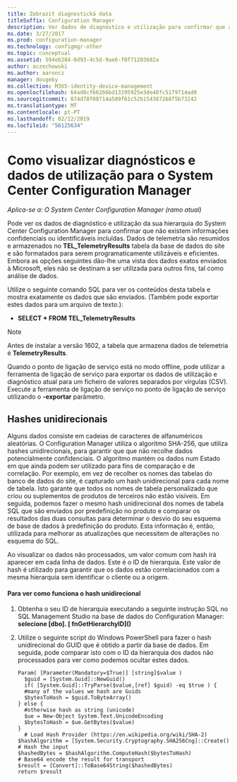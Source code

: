 ```yaml
---
title: Zobrazit diagnostická data
titleSuffix: Configuration Manager
description: Ver dados de diagnóstico e utilização para confirmar que a hierarquia do System Center Configuration Manager contém não existem informações confidenciais.
ms.date: 3/27/2017
ms.prod: configuration-manager
ms.technology: configmgr-other
ms.topic: conceptual
ms.assetid: 594eb284-0d93-4c5d-9ae6-f0f71203682a
author: aczechowski
ms.author: aaroncz
manager: dougeby
ms.collection: M365-identity-device-management
ms.openlocfilehash: 64ad8cf66266bd13195925e3de48fc5179714ad0
ms.sourcegitcommit: 874d78f08714a509f61c52b154387268f5b73242
ms.translationtype: MT
ms.contentlocale: pt-PT
ms.lasthandoff: 02/12/2019
ms.locfileid: "56125634"
---
```

# <a name="how-to-view-diagnostics-and-usage-data-for-system-center-configuration-manager"></a>Como visualizar diagnósticos e dados de utilização para o System Center Configuration Manager

*Aplica-se a: O System Center Configuration Manager (ramo atual)*

Pode ver os dados de diagnóstico e utilização da sua hierarquia do System Center Configuration Manager para confirmar que não existem informações confidenciais ou identificáveis incluídas. Dados de telemetria são resumidos e armazenados no **TEL_TelemetryResults** tabela da base de dados do site e são formatados para serem programaticamente utilizáveis e eficientes. Embora as opções seguintes dão-lhe uma vista dos dados exatos enviados à Microsoft, eles não se destinam a ser utilizada para outros fins, tal como análise de dados.  

Utilize o seguinte comando SQL para ver os conteúdos desta tabela e mostra exatamente os dados que são enviados. (Também pode exportar estes dados para um arquivo de texto.):  

-   **SELECT \* FROM TEL_TelemetryResults**  

> [!NOTE]  
>  Antes de instalar a versão 1602, a tabela que armazena dados de telemetria é **TelemetryResults**.  

Quando o ponto de ligação de serviço está no modo offline, pode utilizar a ferramenta de ligação de serviço para exportar os dados de utilização e diagnóstico atual para um ficheiro de valores separados por vírgulas (CSV). Execute a ferramenta de ligação de serviço no ponto de ligação de serviço utilizando o **-exportar** parâmetro.  

##  <a name="bkmk_hashes"></a> Hashes unidirecionais  
Alguns dados consiste em cadeias de caracteres de alfanuméricos aleatórias. O Configuration Manager utiliza o algoritmo SHA-256, que utiliza hashes unidirecionais, para garantir que que não recolhe dados potencialmente confidenciais. O algoritmo mantém os dados num Estado em que ainda podem ser utilizado para fins de comparação e de correlação. Por exemplo, em vez de recolher os nomes das tabelas do banco de dados do site, é capturado um hash unidirecional para cada nome de tabela. Isto garante que todos os nomes de tabela personalizado que criou ou suplementos de produtos de terceiros não estão visíveis. Em seguida, podemos fazer o mesmo hash unidirecional dos nomes de tabela SQL que são enviados por predefinição no produto e comparar os resultados das duas consultas para determinar o desvio do seu esquema de base de dados à predefinição do produto. Esta informação é, então, utilizada para melhorar as atualizações que necessitem de alterações no esquema do SQL.  

Ao visualizar os dados não processados, um valor comum com hash irá aparecer em cada linha de dados. Este é o ID de hierarquia. Este valor de hash é utilizado para garantir que os dados estão correlacionados com a mesma hierarquia sem identificar o cliente ou a origem.  

#### <a name="to-see-how-the-one-way-hash-works"></a>Para ver como funciona o hash unidirecional  

1.  Obtenha o seu ID de hierarquia executando a seguinte instrução SQL no SQL Management Studio na base de dados do Configuration Manager: **selecione [dbo]. [ fnGetHierarchyID]\(\)**  

2.  Utilize o seguinte script do Windows PowerShell para fazer o hash unidirecional do GUID que é obtido a partir da base de dados. Em seguida, pode comparar isto com o ID da hierarquia dos dados não processados para ver como podemos ocultar estes dados.  

    ```  
    Param( [Parameter(Mandatory=$True)] [string]$value )  
      $guid = [System.Guid]::NewGuid()  
      if( [System.Guid]::TryParse($value,[ref] $guid) -eq $true ) {  
      #many of the values we hash are Guids  
      $bytesToHash = $guid.ToByteArray()  
    } else {  
      #otherwise hash as string (unicode)  
      $ue = New-Object System.Text.UnicodeEncoding  
      $bytesToHash = $ue.GetBytes($value)   
    }  
      # Load Hash Provider (https://en.wikipedia.org/wiki/SHA-2)   
    $hashAlgorithm = [System.Security.Cryptography.SHA256Cng]::Create()    
    # Hash the input   
    $hashedBytes = $hashAlgorithm.ComputeHash($bytesToHash)              
    # Base64 encode the result for transport   
    $result = [Convert]::ToBase64String($hashedBytes)    
    return $result   
    ```  
